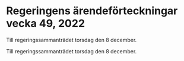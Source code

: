 # Regeringens ärendeförteckningar vecka 49, 2022

Till regeringssammanträdet torsdag den 8 december.

Till regeringssammanträdet torsdag den 8 december.
